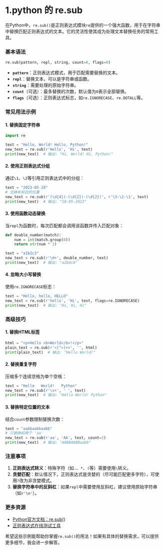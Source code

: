 # 1.python 的 re.sub

在Python中，`re.sub()`是正则表达式模块`re`提供的一个强大函数，用于在字符串中替换匹配正则表达式的文本。它的灵活性使其成为处理文本替换任务的常用工具。


### **基本语法**
```python
re.sub(pattern, repl, string, count=0, flags=0)
```
- **`pattern`**：正则表达式模式，用于匹配需要替换的文本。
- **`repl`**：替换文本，可以是字符串或函数。
- **`string`**：需要处理的原始字符串。
- **`count`**（可选）：最多替换的次数，默认值为`0`表示全部替换。
- **`flags`**（可选）：正则表达式标志，如`re.IGNORECASE`、`re.DOTALL`等。


### **常见用法示例**

#### 1. **替换固定字符串**
```python
import re

text = "Hello, World! Hello, Python!"
new_text = re.sub(r'Hello', 'Hi', text)
print(new_text)  # 输出: "Hi, World! Hi, Python!"
```

#### 2. **使用正则表达式分组**
通过`\1`、`\2`等引用正则表达式中的分组：
```python
text = "2023-05-18"
# 交换年和日的位置
new_text = re.sub(r'(\d{4})-(\d{2})-(\d{2})', r'\3-\2-\1', text)
print(new_text)  # 输出: "18-05-2023"
```

#### 3. **使用函数动态替换**
当`repl`为函数时，每次匹配都会调用该函数并传入匹配对象：
```python
def double_number(match):
    num = int(match.group(0))
    return str(num * 2)

text = "a1b2c3"
new_text = re.sub(r'\d+', double_number, text)
print(new_text)  # 输出: "a2b4c6"
```

#### 4. **忽略大小写替换**
使用`re.IGNORECASE`标志：
```python
text = "Hello, hello, HELLO"
new_text = re.sub(r'hello', 'Hi', text, flags=re.IGNORECASE)
print(new_text)  # 输出: "Hi, Hi, Hi"
```


### **高级技巧**

#### 1. **替换HTML标签**
```python
html = "<p>Hello <b>World</b>!</p>"
plain_text = re.sub(r'<[^>]+>', '', html)
print(plain_text)  # 输出: "Hello World!"
```

#### 2. **替换重复字符**
压缩多个连续空格为单个空格：
```python
text = "Hello   World!   Python"
new_text = re.sub(r'\s+', ' ', text)
print(new_text)  # 输出: "Hello World! Python"
```

#### 3. **替换特定位置的文本**
结合`count`参数限制替换次数：
```python
text = "aabbaabbaabb"
# 只替换前两个 'aa'
new_text = re.sub(r'aa', 'AA', text, count=2)
print(new_text)  # 输出: "AABBAABBaabb"
```


### **注意事项**
1. **正则表达式转义**：特殊字符（如`.`、`*`、`(`等）需要使用`\`转义。
2. **贪婪匹配**：默认情况下，正则表达式是贪婪的（尽可能匹配更多字符），可使用`?`改为非贪婪模式。
3. **替换字符串中的反斜杠**：如果`repl`中需要使用反斜杠，建议使用原始字符串（如`r'\n'`）。


### **更多资源**
- [Python官方文档：re.sub()](https://docs.python.org/3/library/re.html#re.sub)
- [正则表达式在线测试工具](https://regex101.com/)

希望这些示例能帮助你掌握`re.sub()`的用法！如果有具体的替换需求，可以提供更多细节，我会进一步解答。